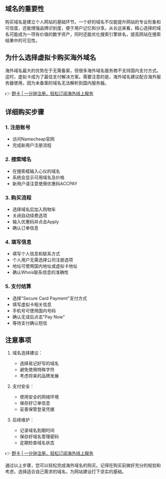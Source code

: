## 域名的重要性

购买域名是建立个人网站的基础环节。一个好的域名不仅能提升网站的专业形象和可信度，还能增强品牌识别度，便于用户记忆和分享。从长远来看，精心选择的域名可能成为一项有价值的数字资产，同时还能优化搜索引擎排名，提高网站在搜索结果中的可见性。

## 为什么选择虚拟卡购买海外域名

海外域名最大的优势在于无需备案，但很多海外域名服务商不支持国内支付方式。这时，虚拟卡成为了最佳支付解决方案。需要注意的是，海外域名建议配合海外服务器使用，因为未备案的域名无法解析到国内服务器。

👉 [野卡 | 一分钟注册，轻松订阅海外线上服务](https://bit.ly/bewildcard)

## 详细购买步骤

### 1. 注册账号
- 访问Namecheap官网
- 完成新用户注册流程

### 2. 搜索域名
- 在搜索框输入心仪的域名
- 系统会显示可用域名及价格
- 新用户请注意使用优惠码ACCPAY

### 3. 购买流程
- 选择域名后加入购物车
- 关闭自动续费选项
- 输入优惠码并点击Apply
- 确认订单信息

### 4. 填写信息
- 填写个人信息和联系方式
- 个人用户无需选择公司注册选项
- 地址可使用国内地址或虚拟卡地址
- 确认Whois联系信息的准确性

### 5. 支付结算
- 选择"Secure Card Payment"支付方式
- 填写虚拟卡相关信息
- 手机号可使用国内号码
- 确认无误后点击"Pay Now"
- 等待支付确认短信

## 注意事项

1. 域名选择建议：
   - 选择易记好写的域名
   - 避免使用特殊字符
   - 考虑将来的品牌发展

2. 支付安全：
   - 使用安全的网络环境
   - 保存好订单信息
   - 妥善保管登录凭据

3. 后续维护：
   - 记录域名到期时间
   - 保存好域名管理密码
   - 定期检查域名状态

👉 [野卡 | 一分钟注册，轻松订阅海外线上服务](https://bit.ly/bewildcard)

通过以上步骤，您可以轻松完成海外域名的购买。记得在购买前做好充分的规划和考虑，选择适合自己需求的域名，为网站建设打下坚实的基础。
